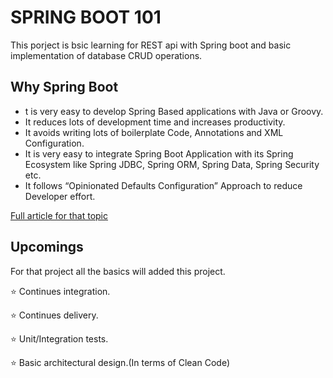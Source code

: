 # SPRING BOOT 101

This porject is bsic learning for REST api with Spring boot and basic implementation of database CRUD operations.

## Why Spring Boot
 - t is very easy to develop Spring Based applications with Java or Groovy.
 - It reduces lots of development time and increases productivity.
 - It avoids writing lots of boilerplate Code, Annotations and XML Configuration.
 - It is very easy to integrate Spring Boot Application with its Spring Ecosystem like Spring JDBC, Spring ORM, Spring Data, Spring Security etc.
 - It follows “Opinionated Defaults Configuration” Approach to reduce Developer effort.
 
 [Full article for that topic](https://www.journaldev.com/7969/spring-boot-tutorial)

## Upcomings

For that project all the basics will added this project.

:star: Continues integration.

:star: Continues delivery.

:star: Unit/Integration tests.

:star: Basic architectural design.(In terms of Clean Code)

